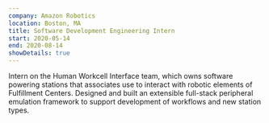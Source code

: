 ```yaml
---
company: Amazon Robotics
location: Boston, MA
title: Software Development Engineering Intern
start: 2020-05-14
end: 2020-08-14
showDetails: true
---
```


Intern on the Human Workcell Interface team, which owns software powering stations that associates use to interact with robotic elements of Fulfillment Centers. Designed and built an extensible full-stack peripheral emulation framework to support development of workflows and new station types.
